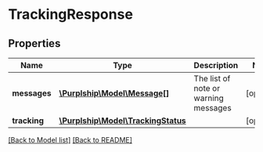 # TrackingResponse

## Properties
Name | Type | Description | Notes
------------ | ------------- | ------------- | -------------
**messages** | [**\Purplship\Model\Message[]**](Message.md) | The list of note or warning messages | [optional]
**tracking** | [**\Purplship\Model\TrackingStatus**](TrackingStatus.md) |  | [optional]

[[Back to Model list]](../README.md#documentation-for-models) [[Back to README]](../README.md)

